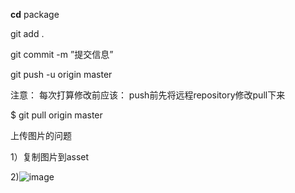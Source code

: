 **cd** package

git add .   

git commit  -m  ”提交信息”

git push -u origin master 

注意：
每次打算修改前应该：
push前先将远程repository修改pull下来

$ git pull origin master

上传图片的问题

1）复制图片到asset 

2)![image](图片相对路径)

